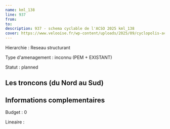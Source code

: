 ```yaml
---
name: kml_138 
line: 937
from: 
to:  
description: 937 - schema cyclable de l'ACSO 2025 kml_138 
cover: https://www.velooise.fr/wp-content/uploads/2025/09/cyclopolis-acso-default.jpg
---
```

Hierarchie : Reseau structurant

Type d'amenagement : inconnu (PEM + EXISTANT)

Statut : planned

## Les troncons (du Nord au Sud)

## Informations complementaires

Budget  : 0 

Lineaire :

